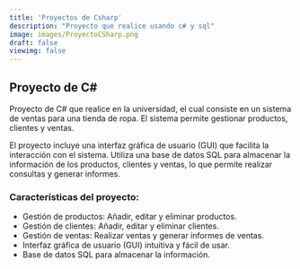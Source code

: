 ```yaml
---
title: 'Proyectos de Csharp'
description: "Proyecto que realice usando c# y sql"
image: images/ProyectoCSharp.png
draft: false
viewimg: false
---
```

## **Proyecto de C#**
Proyecto de C# que realice en la universidad, el cual consiste en un sistema de ventas para una tienda de ropa. El sistema permite gestionar productos, clientes y ventas.

El proyecto incluye una interfaz gráfica de usuario (GUI) que facilita la interacción con el sistema. Utiliza una base de datos SQL para almacenar la información de los productos, clientes y ventas, lo que permite realizar consultas y generar informes.

### **Características del proyecto:**
- Gestión de productos: Añadir, editar y eliminar productos.
- Gestión de clientes: Añadir, editar y eliminar clientes.
- Gestión de ventas: Realizar ventas y generar informes de ventas.
- Interfaz gráfica de usuario (GUI) intuitiva y fácil de usar.
- Base de datos SQL para almacenar la información.
